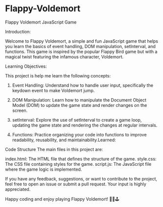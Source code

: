 # Flappy-Voldemort


Flappy Voldemort JavaScript Game

Introduction: 

Welcome to Flappy Voldemort, a simple and fun JavaScript game that helps you learn the basics of event handling, DOM manipulation, setInterval, and functions. This game is inspired by the popular Flappy Bird game but with a magical twist featuring the infamous character, Voldemort.

Learning Objectives:

This project is help me learn the following concepts:

1) Event Handling: Understand how to handle user input, specifically the keydown event to make Voldemort jump.

2) DOM Manipulation: Learn how to manipulate the Document Object Model (DOM) to update the game state and render changes on the screen.

3) setInterval: Explore the use of setInterval to create a game loop, updating the game state and rendering the changes at regular intervals.

4) Functions: Practice organizing your code into functions to improve readability, reusability, and maintainability.Learned:

Code Structure
The main files in this project are:

index.html: The HTML file that defines the structure of the game.
style.css: The CSS file containing styles for the game.
script.js: The JavaScript file where the game logic is implemented.

If you have any feedback, suggestions, or want to contribute to the project, feel free to open an issue or submit a pull request. Your input is highly appreciated.

Happy coding and enjoy playing Flappy Voldemort! 🧙‍♂️🕹️



